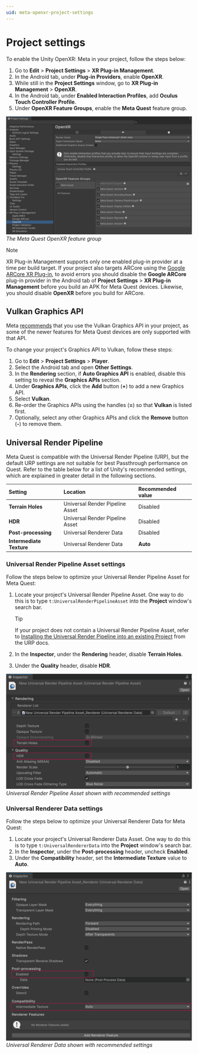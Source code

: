 ```yaml
---
uid: meta-openxr-project-settings
---
```

# Project settings

To enable the Unity OpenXR: Meta in your project, follow the steps below:

1. Go to **Edit** > **Project Settings** > **XR Plug-in Management**.
2. In the Android tab, under **Plug-in Providers**, enable **OpenXR**.
3. While still in the **Project Settings** window, go to **XR Plug-in Management** > **OpenXR**.
4. In the Android tab, under **Enabled Interaction Profiles**, add **Oculus Touch Controller Profile**.
5. Under **OpenXR Feature Groups**, enable the **Meta Quest** feature group.

![Unity's Project Settings window is open to XR Plug-in Management > OpenXR, showing a list of enabled features in the Meta Quest feature group](../images/openxr-features-all.png)<br/>*The Meta Quest OpenXR feature group*

> [!NOTE]
> XR Plug-in Management supports only one enabled plug-in provider at a time per build target. If your project also targets ARCore using the [Google ARCore XR Plug-in](https://docs.unity3d.com/Packages/com.unity.xr.arcore@6.0), to avoid errors you should disable the **Google ARCore** plug-in provider in the Android tab of **Project Settings** > **XR Plug-in Management** before you build an APK for Meta Quest devices. Likewise, you should disable **OpenXR** before you build for ARCore.

## Vulkan Graphics API

Meta [recommends](https://developer.oculus.com/documentation/unity/unity-conf-settings/#rendering-settings) that you use the Vulkan Graphics API in your project, as some of the newer features for Meta Quest devices are only supported with that API.

To change your project's Graphics API to Vulkan, follow these steps:

1. Go to **Edit** > **Project Settings** > **Player**.
2. Select the Android tab and open **Other Settings**.
3. In the **Rendering** section, if **Auto Graphics API** is enabled, disable this setting to reveal the **Graphics APIs** section.
4. Under **Graphics APIs**, click the **Add** button (**+**) to add a new Graphics API.
5. Select **Vulkan**.
6. Re-order the Graphics APIs using the handles (**=**) so that **Vulkan** is listed first.
7. Optionally, select any other Graphics APIs and click the **Remove** button (**-**) to remove them.

## Universal Render Pipeline

Meta Quest is compatible with the Universal Render Pipeline (URP), but the default URP settings are not suitable for best Passthrough performance on Quest. Refer to the table below for a list of Unity's recommended settings, which are explained in greater detail in the following sections.

| Setting                  | Location                        | Recommended value |
| :----------------------- | :------------------------------ | :---------------- |
| **Terrain Holes**        | Universal Render Pipeline Asset | Disabled |
| **HDR**                  | Universal Render Pipeline Asset | Disabled |
| **Post-processing**      | Universal Renderer Data         | Disabled |
| **Intermediate Texture** | Universal Renderer Data         | **Auto** |

### Universal Render Pipeline Asset settings

Follow the steps below to optimize your Universal Render Pipeline Asset for Meta Quest:

1. Locate your project's Universal Render Pipeline Asset. One way to do this is to type `t:UniversalRenderPipelineAsset` into the **Project** window's search bar.

    > [!TIP]
    > If your project does not contain a Universal Render Pipeline Asset, refer to [Installing the Universal Render Pipeline into an existing Project](https://docs.unity3d.com/Packages/com.unity.render-pipelines.universal@14.0/manual/InstallURPIntoAProject.html) from the URP docs.

2. In the **Inspector**, under the **Rendering** header, disable **Terrain Holes**.
3. Under the **Quality** header, disable **HDR**.

![URP Asset settings](../images/urp_asset_settings.png)<br/>*Universal Render Pipeline Asset shown with recommended settings*

### Universal Renderer Data settings

Follow the steps below to optimize your Universal Renderer Data for Meta Quest:

1. Locate your project's Universal Renderer Data Asset. One way to do this is to type `t:UniversalRendererData` into the **Project** window's search bar.
2. In the **Inspector**, under the **Post-processing** header, uncheck **Enabled**.
3. Under the **Compatibility** header, set the **Intermediate Texture** value to **Auto**.

![Universal Renderer Data settings](../images/urp_renderer_settings.png)<br/>*Universal Renderer Data shown with recommended settings*
